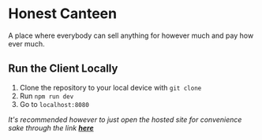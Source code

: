 # Honest Canteen

A place where everybody can sell anything for however much and pay how ever much.

## Run the Client Locally

1. Clone the repository to your local device with `git clone`
2. Run `npm run dev`
3. Go to `localhost:8080`

*It's recommended however to just open the hosted site for convenience sake through the link **[here](https://courageous-gumdrop-00bd28.netlify.app/)***
